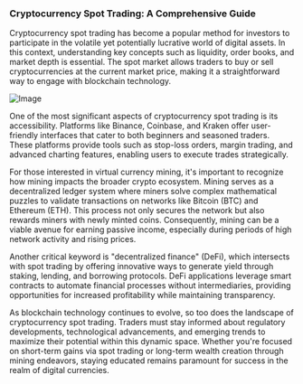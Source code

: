 ### Cryptocurrency Spot Trading: A Comprehensive Guide

Cryptocurrency spot trading has become a popular method for investors to participate in the volatile yet potentially lucrative world of digital assets. In this context, understanding key concepts such as liquidity, order books, and market depth is essential. The spot market allows traders to buy or sell cryptocurrencies at the current market price, making it a straightforward way to engage with blockchain technology.

![Image](https://github.com/user-attachments/assets/31692037-0104-4703-abd1-696b6a7dd41b)

One of the most significant aspects of cryptocurrency spot trading is its accessibility. Platforms like Binance, Coinbase, and Kraken offer user-friendly interfaces that cater to both beginners and seasoned traders. These platforms provide tools such as stop-loss orders, margin trading, and advanced charting features, enabling users to execute trades strategically.

For those interested in virtual currency mining, it's important to recognize how mining impacts the broader crypto ecosystem. Mining serves as a decentralized ledger system where miners solve complex mathematical puzzles to validate transactions on networks like Bitcoin (BTC) and Ethereum (ETH). This process not only secures the network but also rewards miners with newly minted coins. Consequently, mining can be a viable avenue for earning passive income, especially during periods of high network activity and rising prices.

Another critical keyword is "decentralized finance" (DeFi), which intersects with spot trading by offering innovative ways to generate yield through staking, lending, and borrowing protocols. DeFi applications leverage smart contracts to automate financial processes without intermediaries, providing opportunities for increased profitability while maintaining transparency.

As blockchain technology continues to evolve, so too does the landscape of cryptocurrency spot trading. Traders must stay informed about regulatory developments, technological advancements, and emerging trends to maximize their potential within this dynamic space. Whether you're focused on short-term gains via spot trading or long-term wealth creation through mining endeavors, staying educated remains paramount for success in the realm of digital currencies.